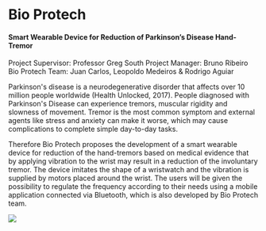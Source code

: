 # Bio Protech 
#### Smart Wearable Device for Reduction of Parkinson’s Disease Hand-Tremor

Project Supervisor: Professor Greg South
Project Manager: Bruno Ribeiro
Bio Protech Team:  Juan Carlos, Leopoldo Medeiros & Rodrigo Aguiar


Parkinson's disease is a neurodegenerative disorder that affects over 10 million people worldwide (Health Unlocked, 2017). People diagnosed with Parkinson's Disease can experience tremors, muscular rigidity and slowness of movement. Tremor is the most common symptom and external agents like stress and anxiety can make it worse, which may cause complications to complete simple day-to-day tasks.

Therefore Bio Protech proposes the development of a smart wearable device for reduction of the hand-tremors based on medical evidence that by applying vibration to the wrist may result in a reduction of the involuntary tremor. The device imitates the shape of a wristwatch and the vibration is supplied by motors placed around the wrist. The users will be given the possibility to regulate the frequency according to their needs using a mobile application connected via Bluetooth, which is also developed by Bio Protech team.


![](https://scontent-dub4-1.xx.fbcdn.net/v/t1.15752-9/p1080x2048/98204060_273210540534560_9105340717743472640_n.jpg?_nc_cat=107&_nc_sid=b96e70&_nc_ohc=pChxwt25srQAX-tMgcD&_nc_ht=scontent-dub4-1.xx&_nc_tp=6&oh=5945e5bcee84abe8d91f0ac95f98790c&oe=5EE7BFB6)



